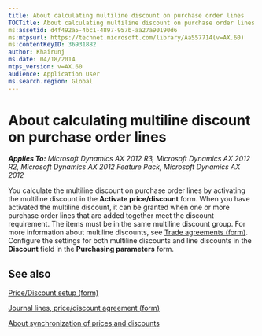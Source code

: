 ```yaml
---
title: About calculating multiline discount on purchase order lines
TOCTitle: About calculating multiline discount on purchase order lines
ms:assetid: d4f492a5-4bc1-4897-957b-aa27a90190d6
ms:mtpsurl: https://technet.microsoft.com/library/Aa557714(v=AX.60)
ms:contentKeyID: 36931882
author: Khairunj
ms.date: 04/18/2014
mtps_version: v=AX.60
audience: Application User
ms.search.region: Global
---
```


# About calculating multiline discount on purchase order lines 


_**Applies To:** Microsoft Dynamics AX 2012 R3, Microsoft Dynamics AX 2012 R2, Microsoft Dynamics AX 2012 Feature Pack, Microsoft Dynamics AX 2012_

You calculate the multiline discount on purchase order lines by activating the multiline discount in the **Activate price/discount** form. When you have activated the multiline discount, it can be granted when one or more purchase order lines that are added together meet the discount requirement. The items must be in the same multiline discount group. For more information about multiline discounts, see [Trade agreements (form)](https://technet.microsoft.com/library/aa499393\(v=ax.60\)). Configure the settings for both multiline discounts and line discounts in the **Discount** field in the **Purchasing parameters** form.

## See also

[Price/Discount setup (form)](https://technet.microsoft.com/library/aa582329\(v=ax.60\))

[Journal lines, price/discount agreement (form)](https://technet.microsoft.com/library/aa553463\(v=ax.60\))

[About synchronization of prices and discounts](about-synchronization-of-prices-and-discounts.md)

  


